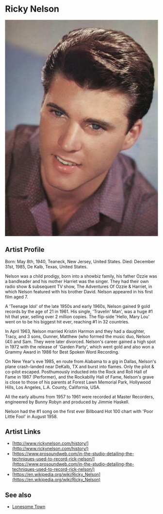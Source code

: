 # Ricky Nelson

![](../../assets/artists/Ricky_Nelson.png)

## Artist Profile

Born: May 8th, 1940, Teaneck, New Jersey, United States.
Died: December 31st, 1985, De Kalb, Texas, United States.

Nelson was a child prodigy, born into a showbiz family, his father Ozzie was a bandleader and his mother Harriet was the singer. They had their own radio show & subsequent TV show, The Adventures Of Ozzie & Harriet, in which Nelson featured with his brother David. Nelson appeared in his first film aged 7.

A 'Teenage Idol' of the late 1950s and early 1960s, Nelson gained 9 gold records by the age of 21 in 1961. His single, 'Travelin' Man', was a huge #1 hit that year, selling over 2 million copies. The flip-side 'Hello, Mary Lou' went on to be his biggest hit ever, reaching #1 in 32 countries.

In April 1963, Nelson married Kristin Harmon and they had a daughter, Tracy, and 3 sons, Gunner, Matthew (who formed the music duo, Nelson (4)) and Sam. They were later divorced. Nelson's career gained a high spot in 1972 with the release of 'Garden Party', which went gold and also won a Grammy Award in 1986 for Best Spoken Word Recording.

On New Year's eve 1985, en route from Alabama to a gig in Dallas, Nelson's plane crash-landed near DeKalb, TX and burst into flames. Only the pilot & co-pilot escaped. Posthumously inducted into the Rock and Roll Hall of Fame in 1987 (Performer), and the Rockabilly Hall of Fame, Nelson's grave is close to those of his parents at Forest Lawn Memorial Park, Hollywood Hills, Los Angeles, L.A. County, California, USA.

All the early albums from 1957 to 1961 were recorded at Master Recorders, engineered by Bunny Robyn and produced by Jimmie Haskell.

Nelson had the #1 song on the first ever Billboard Hot 100 chart with 'Poor Little Fool' in August 1958.

## Artist Links

- [http://www.rickynelson.com/history/](http://www.rickynelson.com/history/)
- [https://www.prosoundweb.com/in-the-studio-detailing-the-techniques-used-to-record-rick-nelson/](https://www.prosoundweb.com/in-the-studio-detailing-the-techniques-used-to-record-rick-nelson/)
- [https://en.wikipedia.org/wiki/Ricky_Nelson](https://en.wikipedia.org/wiki/Ricky_Nelson)


## See also

- [Lonesome Town](Lonesome_Town.md)
